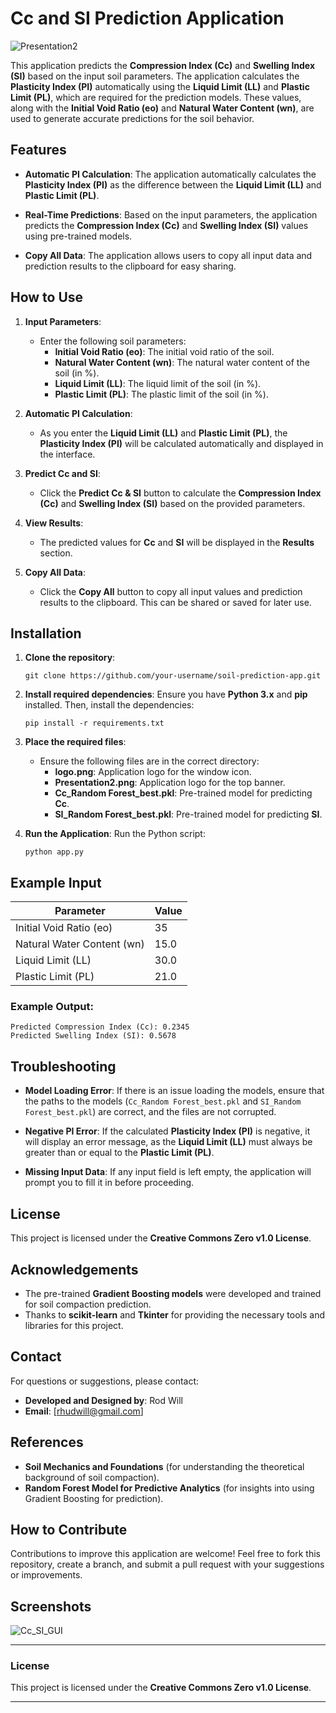 # Cc and SI Prediction Application

![Presentation2](https://github.com/user-attachments/assets/de99065e-d28f-428a-8d54-672c78ad01cd)


This application predicts the **Compression Index (Cc)** and **Swelling Index (SI)** based on the input soil parameters. The application calculates the **Plasticity Index (PI)** automatically using the **Liquid Limit (LL)** and **Plastic Limit (PL)**, which are required for the prediction models. These values, along with the **Initial Void Ratio (eo)** and **Natural Water Content (wn)**, are used to generate accurate predictions for the soil behavior.

## Features

- **Automatic PI Calculation**: 
  The application automatically calculates the **Plasticity Index (PI)** as the difference between the **Liquid Limit (LL)** and **Plastic Limit (PL)**.
  
- **Real-Time Predictions**: 
  Based on the input parameters, the application predicts the **Compression Index (Cc)** and **Swelling Index (SI)** values using pre-trained models.

- **Copy All Data**: 
  The application allows users to copy all input data and prediction results to the clipboard for easy sharing.

## How to Use

1. **Input Parameters**:
   - Enter the following soil parameters:
     - **Initial Void Ratio (eo)**: The initial void ratio of the soil.
     - **Natural Water Content (wn)**: The natural water content of the soil (in %).
     - **Liquid Limit (LL)**: The liquid limit of the soil (in %).
     - **Plastic Limit (PL)**: The plastic limit of the soil (in %).
   
2. **Automatic PI Calculation**:
   - As you enter the **Liquid Limit (LL)** and **Plastic Limit (PL)**, the **Plasticity Index (PI)** will be calculated automatically and displayed in the interface.

3. **Predict Cc and SI**:
   - Click the **Predict Cc & SI** button to calculate the **Compression Index (Cc)** and **Swelling Index (SI)** based on the provided parameters.

4. **View Results**:
   - The predicted values for **Cc** and **SI** will be displayed in the **Results** section.

5. **Copy All Data**:
   - Click the **Copy All** button to copy all input values and prediction results to the clipboard. This can be shared or saved for later use.

## Installation

1. **Clone the repository**:
   ```
   git clone https://github.com/your-username/soil-prediction-app.git
   ```

2. **Install required dependencies**:
   Ensure you have **Python 3.x** and **pip** installed. Then, install the dependencies:
   ```
   pip install -r requirements.txt
   ```

3. **Place the required files**:
   - Ensure the following files are in the correct directory:
     - **logo.png**: Application logo for the window icon.
     - **Presentation2.png**: Application logo for the top banner.
     - **Cc_Random Forest_best.pkl**: Pre-trained model for predicting **Cc**.
     - **SI_Random Forest_best.pkl**: Pre-trained model for predicting **SI**.

4. **Run the Application**:
   Run the Python script:
   ```
   python app.py
   ```

## Example Input

| Parameter              | Value   |
|------------------------|---------|
| Initial Void Ratio (eo) | 35    |
| Natural Water Content (wn) | 15.0   |
| Liquid Limit (LL)       | 30.0    |
| Plastic Limit (PL)      | 21.0    |

### Example Output:

```
Predicted Compression Index (Cc): 0.2345
Predicted Swelling Index (SI): 0.5678
```

## Troubleshooting

- **Model Loading Error**:
  If there is an issue loading the models, ensure that the paths to the models (`Cc_Random Forest_best.pkl` and `SI_Random Forest_best.pkl`) are correct, and the files are not corrupted.

- **Negative PI Error**:
  If the calculated **Plasticity Index (PI)** is negative, it will display an error message, as the **Liquid Limit (LL)** must always be greater than or equal to the **Plastic Limit (PL)**.

- **Missing Input Data**:
  If any input field is left empty, the application will prompt you to fill it in before proceeding.

## License

This project is licensed under the **Creative Commons Zero v1.0 License**.

## Acknowledgements

- The pre-trained **Gradient Boosting models** were developed and trained for soil compaction prediction.
- Thanks to **scikit-learn** and **Tkinter** for providing the necessary tools and libraries for this project.

## Contact

For questions or suggestions, please contact:

- **Developed and Designed by**: Rod Will
- **Email**: [rhudwill@gmail.com]

## References

- **Soil Mechanics and Foundations** (for understanding the theoretical background of soil compaction).
- **Random Forest Model for Predictive Analytics** (for insights into using Gradient Boosting for prediction).

## How to Contribute

Contributions to improve this application are welcome! Feel free to fork this repository, create a branch, and submit a pull request with your suggestions or improvements.

## Screenshots
![Cc_SI_GUI](https://github.com/user-attachments/assets/be1afbbf-cc51-4e26-b0cd-8405ea87197d)

---
### License

This project is licensed under the **Creative Commons Zero v1.0 License**.

--- 
